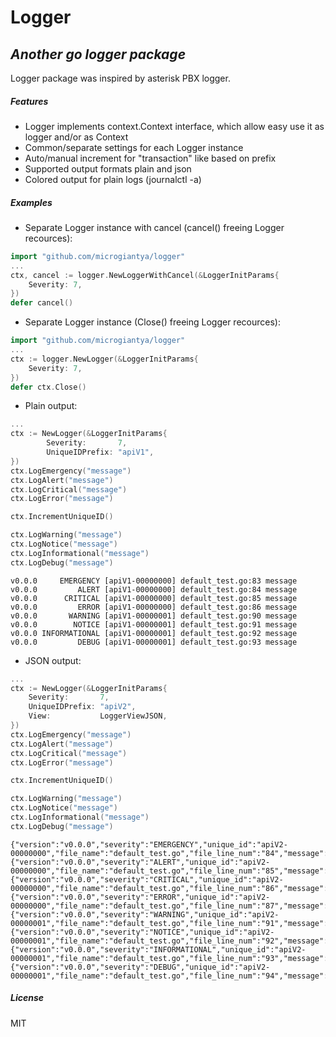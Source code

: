 # Logger
## _Another go logger package_
Logger package was inspired by asterisk PBX logger.

##### Features
- Logger implements context.Context interface, which allow easy use it as logger and/or as Context
- Common/separate settings for each Logger instance
- Auto/manual increment for "transaction" like based on prefix
- Supported output formats plain and json
- Colored output for plain logs (journalctl -a)

##### Examples
- Separate Logger instance with cancel (cancel() freeing Logger recources):
```go
import "github.com/microgiantya/logger"
...
ctx, cancel := logger.NewLoggerWithCancel(&LoggerInitParams{
	Severity: 7,
})
defer cancel()
```

- Separate Logger instance (Close() freeing Logger recources):
```go
import "github.com/microgiantya/logger"
...
ctx := logger.NewLogger(&LoggerInitParams{
	Severity: 7,
})
defer ctx.Close()
```

- Plain output:
```go
...
ctx := NewLogger(&LoggerInitParams{
		Severity:       7,
		UniqueIDPrefix: "apiV1",
})
ctx.LogEmergency("message")
ctx.LogAlert("message")
ctx.LogCritical("message")
ctx.LogError("message")

ctx.IncrementUniqueID()

ctx.LogWarning("message")
ctx.LogNotice("message")
ctx.LogInformational("message")
ctx.LogDebug("message")
```

```
v0.0.0     EMERGENCY [apiV1-00000000] default_test.go:83 message
v0.0.0         ALERT [apiV1-00000000] default_test.go:84 message
v0.0.0      CRITICAL [apiV1-00000000] default_test.go:85 message
v0.0.0         ERROR [apiV1-00000000] default_test.go:86 message
v0.0.0       WARNING [apiV1-00000001] default_test.go:90 message
v0.0.0        NOTICE [apiV1-00000001] default_test.go:91 message
v0.0.0 INFORMATIONAL [apiV1-00000001] default_test.go:92 message
v0.0.0         DEBUG [apiV1-00000001] default_test.go:93 message
```

- JSON output:
```go
...
ctx := NewLogger(&LoggerInitParams{
	Severity:       7,
	UniqueIDPrefix: "apiV2",
	View:           LoggerViewJSON,
})
ctx.LogEmergency("message")
ctx.LogAlert("message")
ctx.LogCritical("message")
ctx.LogError("message")

ctx.IncrementUniqueID()

ctx.LogWarning("message")
ctx.LogNotice("message")
ctx.LogInformational("message")
ctx.LogDebug("message")
```

```
{"version":"v0.0.0","severity":"EMERGENCY","unique_id":"apiV2-00000000","file_name":"default_test.go","file_line_num":"84","message":"message"}
{"version":"v0.0.0","severity":"ALERT","unique_id":"apiV2-00000000","file_name":"default_test.go","file_line_num":"85","message":"message"}
{"version":"v0.0.0","severity":"CRITICAL","unique_id":"apiV2-00000000","file_name":"default_test.go","file_line_num":"86","message":"message"}
{"version":"v0.0.0","severity":"ERROR","unique_id":"apiV2-00000000","file_name":"default_test.go","file_line_num":"87","message":"message"}
{"version":"v0.0.0","severity":"WARNING","unique_id":"apiV2-00000001","file_name":"default_test.go","file_line_num":"91","message":"message"}
{"version":"v0.0.0","severity":"NOTICE","unique_id":"apiV2-00000001","file_name":"default_test.go","file_line_num":"92","message":"message"}
{"version":"v0.0.0","severity":"INFORMATIONAL","unique_id":"apiV2-00000001","file_name":"default_test.go","file_line_num":"93","message":"message"}
{"version":"v0.0.0","severity":"DEBUG","unique_id":"apiV2-00000001","file_name":"default_test.go","file_line_num":"94","message":"message"}
```

##### License

MIT

